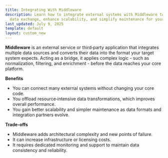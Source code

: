 ```yaml
---
title: Integrating With Middleware
description: Learn how to integrate external systems with Middleware to streamline
  data exchange, enhance scalability, and simplify maintenance for your core platform.
last_updated: July 9, 2025
template: default
layout: custom_new
---
```


**Middleware** is an external service or third‑party application that integrates multiple data sources and converts their data into the format your target system expects. Acting as a bridge, it applies complex logic - such as normalization, filtering, and enrichment - before the data reaches your core platform.

**Benefits**

- You can connect many external systems without changing your core code.
- You offload resource‑intensive data transformations, which improves overall performance.
- You gain better scalability and simpler maintenance as data formats and integration partners evolve.

**Trade‑offs**

- Middleware adds architectural complexity and new points of failure.
- It can increase infrastructure or licensing costs.
- It requires dedicated monitoring and support to maintain data consistency and reliability.